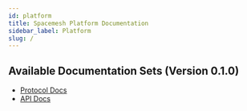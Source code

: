 ```yaml
---
id: platform
title: Spacemesh Platform Documentation
sidebar_label: Platform
slug: /
---
```


## Available Documentation Sets (Version 0.1.0)

- [Protocol Docs](/protocol/overview.md)
- [API Docs](/api/overview.md)
